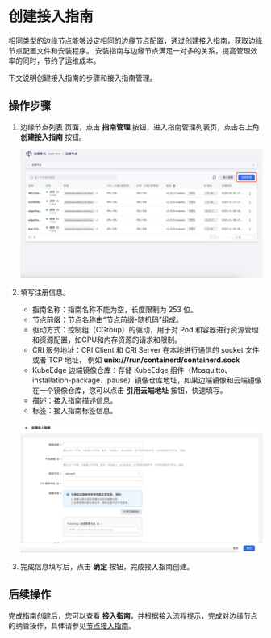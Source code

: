 # 创建接入指南

相同类型的边缘节点能够设定相同的边缘节点配置，通过创建接入指南，获取边缘节点配置文件和安装程序。
安装指南与边缘节点满足一对多的关系，提高管理效率的同时，节约了运维成本。

下文说明创建接入指南的步骤和接入指南管理。

## 操作步骤

1. 边缘节点列表 页面，点击 **指南管理** 按钮，进入指南管理列表页，点击右上角 **创建接入指南** 按钮。

    ![指南管理](../../images/access-guide-01.png)

2. 填写注册信息。

    - 指南名称：指南名称不能为空，长度限制为 253 位。
    - 节点前缀：节点名称由“节点前缀-随机码”组成。
    - 驱动方式：控制组（CGroup）的驱动，用于对 Pod 和容器进行资源管理和资源配置，如CPU和内存资源的请求和限制。
    - CRI 服务地址：CRI Client 和 CRI Server 在本地进行通信的 socket 文件或者 TCP 地址，
      例如 __unix:///run/containerd/containerd.sock__ 
    - KubeEdge 边端镜像仓库：存储 KubeEdge 组件（Mosquitto、installation-package、pause）镜像仓库地址，如果边端镜像和云端镜像在一个镜像仓库，您可以点击 **引用云端地址** 按钮，快速填写。
    - 描述：接入指南描述信息。
    - 标签：接入指南标签信息。

    ![创建接入指南](../../images/access-guide-02.png)

3. 完成信息填写后，点击 **确定** 按钮，完成接入指南创建。

## 后续操作

完成指南创建后，您可以查看 **接入指南**，并根据接入流程提示，完成对边缘节点的纳管操作，具体请参见[节点接入指南](./access-guide.md)。
